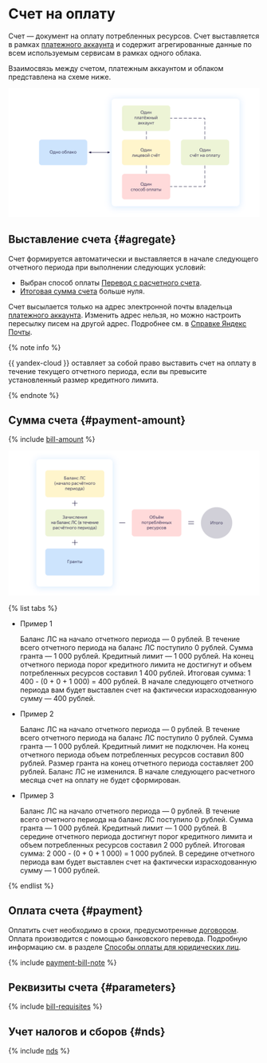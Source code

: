 # Счет на оплату

Счет — документ на оплату потребленных ресурсов. Счет выставляется в рамках [платежного аккаунта](billing-account.md) и содержит агрегированные данные по всем используемым сервисам в рамках одного облака.

Взаимосвязь между счетом, платежным аккаунтом и облаком представлена на схеме ниже.

![image](../../_assets/billing/1-1-cloud.png)

## Выставление счета {#agregate}

Счет формируется автоматически и выставляется в начале следующего отчетного периода при выполнении следующих условий:
* Выбран способ оплаты [Перевод с расчетного счета](../payment/payment-methods-business.md).
* [Итоговая сумма счета](#payment-amount) больше нуля.

Счет высылается только на адрес электронной почты владельца [платежного аккаунта](billing-account.md). Изменить адрес нельзя, но можно настроить пересылку писем на другой адрес. Подробнее см. в [Справке Яндекс Почты](https://yandex.ru/support/mail/web/preferences/filters/forwarding.html).

{% note info %}

{{ yandex-cloud }} оставляет за собой право выставить счет на оплату в течение текущего отчетного периода, если вы превысите установленный размер кредитного лимита.

{% endnote %}

## Сумма счета {#payment-amount}

{% include [bill-amount](../_includes/bill-amount.md) %}

![image](../../_assets/billing/formula.png)

{% list tabs %}


- Пример 1

  Баланс ЛС на начало отчетного периода — 0 рублей.
  В течение всего отчетного периода на баланс ЛС поступило 0 рублей.
  Сумма гранта — 1 000 рублей.
  Кредитный лимит — 1 000 рублей.
  На конец отчетного периода порог кредитного лимита не достигнут и объем потребленных ресурсов составил 1 400 рублей.
  Итоговая сумма: 1 400 - (0 + 0 + 1 000) = 400 рублей.
  В начале следующего отчетного периода вам будет выставлен счет на фактически израсходованную сумму — 400 рублей.

- Пример 2

  Баланс ЛС на начало отчетного периода — 0 рублей.
  В течение всего отчетного периода на баланс ЛС поступило 0 рублей.
  Сумма гранта — 1 000 рублей.
  Кредитный лимит не подключен.
  На конец отчетного периода объем потребленных ресурсов составил 800 рублей.
  Размер гранта на конец отчетного периода составляет 200 рублей. Баланс ЛС не изменился.
  В начале следующего расчетного месяца счет на оплату не будет сформирован.

- Пример 3

  Баланс ЛС на начало отчетного периода — 0 рублей.
  В течение всего отчетного периода на баланс ЛС поступило 0 рублей.
  Сумма гранта — 1 000 рублей.
  Кредитный лимит — 1 000 рублей.
  В середине отчетного периода достигнут порог кредитного лимита и объем потребленных ресурсов составил 2 000 рублей.
  Итоговая сумма: 2 000 - (0 + 0 + 1 000) = 1 000 рублей.
  В середине отчетного периода вам будет выставлен счет на фактически израсходованную сумму — 1 000 рублей.



{% endlist %}

## Оплата счета {#payment}

Оплатить счет необходимо в сроки, предусмотренные [договором](../concepts/contract.md). Оплата производится с помощью банковского перевода. Подробную информацию см. в разделе [Способы оплаты для юридических лиц](../payment/payment-methods-business.md).

{% include [payment-bill-note](../_includes/payment-bill-note.md) %}

## Реквизиты счета {#parameters}

{% include [bill-requisites](../_includes/bill-requisites.md) %}

## Учет налогов и сборов {#nds}

{% include [nds](../_includes/nds.md) %}